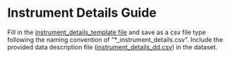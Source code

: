 # Instrument Details Guide
Fill in the [instrument_details_template file](/templates/instrument_details_template.xlsx) and save as a csv file type following the naming convention of “*_instrument_details.csv”. Include the provided data description file ([instrument_details_dd.csv](/templates/instrument_details_dd.csv)) in the dataset.
